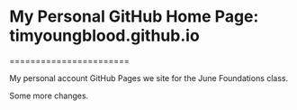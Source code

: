 # My Personal GitHub Home Page: timyoungblood.github.io
=======================

My personal account GitHub Pages we site for the June Foundations class.

Some more changes.

